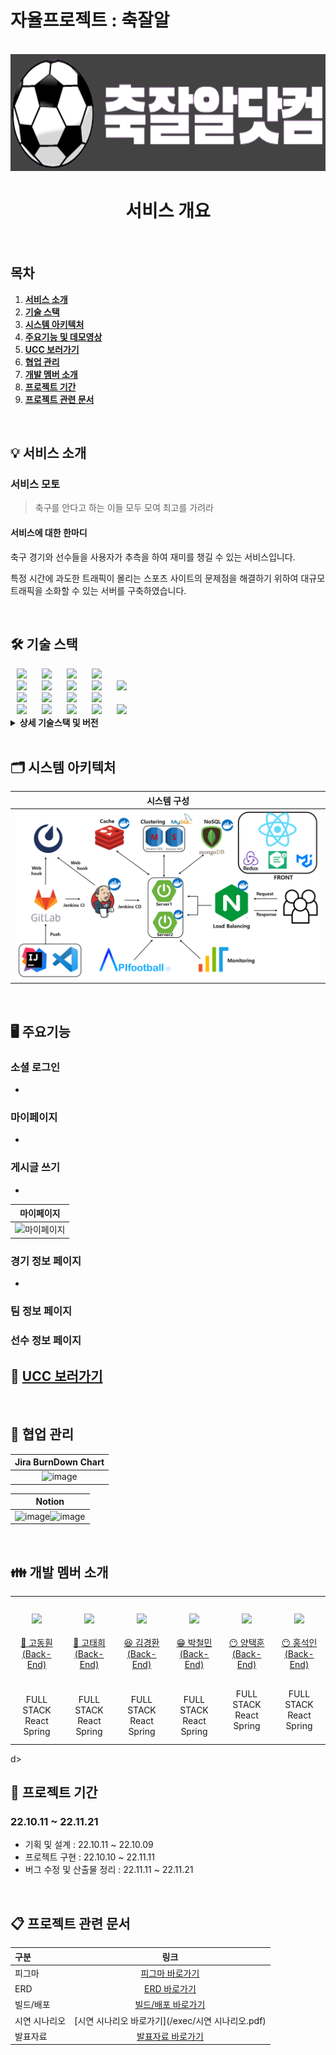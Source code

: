 # 자율프로젝트 : 축잘알

<div align="center">
  <br />
  <img src="./assets/logo.png" alt="FootBall Well known" />
  <br />
  <h1>서비스 개요</h1>
  <br />
</div>

## 목차

1. [**서비스 소개**](#1)
2. [**기술 스택**](#2)
3. [**시스템 아키텍처**](#3)
4. [**주요기능 및 데모영상**](#4)
5. [**UCC 보러가기**](#5)
6. [**협업 관리**](#6)
7. [**개발 멤버 소개**](#7)
8. [**프로젝트 기간**](#8)
9. [**프로젝트 관련 문서**](#9)

<br/>

<div id="1"></div>

## 💡 서비스 소개

### 서비스 모토

> 축구를 안다고 하는 이들 모두 모여 최고를 가려라

#### 서비스에 대한 한마디

축구 경기와 선수들을 사용자가 추측을 하여 재미를 챙길 수 있는 서비스입니다.

특정 시간에 과도한 트래픽이 몰리는 스포츠 사이트의 문제점을 해결하기 위하여 대규모 트래픽을 소화할 수 있는 서버를 구축하였습니다.

<br/>

<div id="2"></div>

## 🛠️ 기술 스택

<img src="https://img.shields.io/badge/Amazon EC2-FF9900?style=for-the-badge&logo=Amazon EC2&logoColor=white" style="height : auto; margin-left : 10px; margin-right : 10px;"/>
<img src="https://img.shields.io/badge/Ubuntu-E95420?style=for-the-badge&logo=Ubuntu&logoColor=white" style="height : auto; margin-left : 10px; margin-right : 10px;"/>
<img src="https://img.shields.io/badge/Docker-2496ED?style=for-the-badge&logo=Docker&logoColor=white" style="height : auto; margin-left : 10px; margin-right : 10px;"/>
<img src="https://img.shields.io/badge/Jenkins-D24939?style=for-the-badge&logo=Jenkins&logoColor=white" style="height : auto; margin-left : 10px; margin-right : 10px;"/>
<br>

<img src="https://img.shields.io/badge/React-FF9900?style=for-the-badge&logo=React&logoColor=white" style="height : auto; margin-left : 10px; margin-right : 10px;"/>
<img src="https://img.shields.io/badge/Redux-764ABC?style=for-the-badge&logo=Redux&logoColor=white" style="height : auto; margin-left : 10px; margin-right : 10px;"/>
<img src="https://img.shields.io/badge/HTML5-E34F26?style=for-the-badge&logo=HTML5&logoColor=white" style="height : auto; margin-left : 10px; margin-right : 10px;"/>
<img src="https://img.shields.io/badge/CSS3-D24939?style=for-the-badge&logo=CSS3&logoColor=white" style="height : auto; margin-left : 10px; margin-right : 10px;"/>
<img src="https://img.shields.io/badge/JavaScript-F7DF1E?style=for-the-badge&logo=JavaScript&logoColor=white" style="height : auto; margin-left : 10px; margin-right : 10px;"/>
<br>

<img src="https://img.shields.io/badge/Spring Boot-6DB33F?style=for-the-badge&logo=Spring Boot&logoColor=white" style="height : auto; margin-left : 10px; margin-right : 10px;"/>
<img src="https://img.shields.io/badge/Spring Security-6DB33F?style=for-the-badge&logo=Spring Security&logoColor=white" style="height : auto; margin-left : 10px; margin-right : 10px;"/>
<img src="https://img.shields.io/badge/Gradle-02303A?style=for-the-badge&logo=Gradle&logoColor=white" style="height : auto; margin-left : 10px; margin-right : 10px;"/>
<img src="https://img.shields.io/badge/Socket.io-E34F26?style=for-the-badge&logo=Socket.io&logoColor=white" style="height : auto; margin-left : 10px; margin-right : 10px;"/>

<br>
<img src="https://img.shields.io/badge/MySQL-4479A1?style=for-the-badge&logo=MySQL&logoColor=white" style="height : auto; margin-left : 10px; margin-right : 10px;"/>
<img src="https://img.shields.io/badge/MongoDB-47A248?style=for-the-badge&logo=MongoDB&logoColor=white" style="height : auto; margin-left : 10px; margin-right : 10px;"/>
<img src="https://img.shields.io/badge/Redis-DC382D?style=for-the-badge&logo=Redis&logoColor=white" style="height : auto; margin-left : 10px; margin-right : 10px;"/>
<img src="https://img.shields.io/badge/Amazon S3-569A31?style=for-the-badge&logo=Amazon S3&logoColor=white" style="height : auto; margin-left : 10px; margin-right : 10px;"/>
<img src="https://img.shields.io/badge/Amazon RDS-527FFF?style=for-the-badge&logo=Amazon RDS&logoColor=white" style="height : auto; margin-left : 10px; margin-right : 10px;"/>
<br/>

<details><summary> <b> 상세 기술스택 및 버전</b> </summary>

| 구분            | 기술스택            | 상세내용               | 버전        |
| ------------- | --------------- | ------------------ | --------- |
| 공통            | 형상관리            | Gitlab             | \-        |
|               | 이슈관리            | Jira               | \-        |
|               | 커뮤니케이션          | Mattermost, Notion | \-        |
| BackEnd       | DB              | RDS(MySQL)         | -         |
|               |                 | MySQL              | -         |
|               |                 | JPA                | \-        |
|               |                 | MongoDB            | 6.0.2     |
|               |                 | Redis              | 7.0.5     |
|               | Java            | Zulu               | 8.33.0.1  |
|               | Spring          | Spring             | 5.3.6     |
|               |                 | Spring Boot        | 2.4.5     |
|               | IDE             | IntelliJ           | 2022.1.3  |
|               | Cloud Storage   | AWS S3             | \-        |
|               | Build           | Gradle             | 7.3.2     |
|               | API Docs        | Postman            |           |
| SmartContract |                 | Solidity           | ^0.8.4    |
|               | IDE             | Remix              | 0.26.3    |
| FrontEnd      | HTML5           |                    | \-        |
|               | CSS3            |                    | \-        |
|               | JavaScript(ES6) |                    | \-        |
|               | React           | React              | 18.2.0    |
|               |                 | Redux              | 8.0.4     |
|               | Node.js         |                    | 16.17.0   |
|               | Web3.js         |                    | ^1.8.0    |
|               | IDE             | Visual Studio Code | 1.70.0    |
| Server        | 서버              | AWS EC2(기본)        | \-        |
|               |                 | AWS EC2(추가)        | -         |
|               | 플랫폼             | Ubuntu             | 20.04 LTS |
|               | CI/CD           | Docker             | 20.10.21  |
|               |                 | Jenkins            | 2.361.2   |

</details>

<br />

<div id="3"></div>

## 🗂️ 시스템 아키텍처

| 시스템 구성                      |
|:---------------------------:|
| ![image](./assets/아키텍쳐.png) |

<br />

<div id="4"></div>

## 🖥️ 주요기능

### 소셜 로그인

- 



### 마이페이지

- 



### 게시글 쓰기

- 

| 마이페이지                      |
|:--------------------------:|
| ![마이페이지](./assets/마이페이지.gif) |

### 경기 정보 페이지

- 

### 팀 정보 페이지


### 선수 정보 페이지


<div id="5"></div>

## 🎥 [UCC 보러가기](./assets/자율PJT_서울_2반_A203_UCC경진대회)

<br />

## 👥 협업 관리

| Jira BurnDown Chart          |
|:----------------------------:|
| ![image](./assets/번다운차트.png) |

| Notion                                                  |
|:-------------------------------------------------------:|
| ![image](./assets/API명세서.png)![image](./assets/회의록.png) |

<br />

## 👪 개발 멤버 소개

<table>
    <tr>
        <td height="140px" align="center"> <a href="https://github.com/깃허브 링크">
            <img src="/assets/고동훤.png" width="140px" /> <br><br> 👑 고동훤 <br>(Back-End) </a> <br></td>
        <td height="140px" align="center"> <a href="https://github.com/깃허브 링크">
            <img src="/assets/고태희.png" width="140px" /> <br><br> 🙂 고태희 <br>(Back-End) </a> <br></td>
        <td height="140px" align="center"> <a href="https://github.com/깃허브 링크">
            <img src="/assets/김경환.png" width="140px" /> <br><br> 😆 김경환 <br>(Back-End) </a> <br></td>
        <td height="140px" align="center"> <a href="https://github.com/fe26min">
            <img src="/assets/박철민.png" width="140px" /> <br><br> 😁 박철민 <br>(Back-End) </a> <br></td>
        <td height="140px" align="center"> <a href="https://github.com/깃허브 링크">
            <img src="/assets/양택훈.png" width="140px" /> <br><br> 😶 양택훈 <br>(Back-End) </a> <br></td>
           <td height="140px" align="center"> <a href="https://github.com/깃허브 링크">
            <img src="/assets/홍석인.png" width="140px" /> <br><br> 😶 홍석인 <br>(Back-End) </a> <br></td>    
</tr>
    <tr>
        <td align="center">FULL STACK<br/>React<br/>Spring<br/></td>
        <td align="center">FULL STACK<br/>React<br/>Spring<br/></td>
        <td align="center">FULL STACK<br/>React<br/>Spring<br/></td>
        <td align="center">FULL STACK<br/>React<br/>Spring</td>
        <td align="center">FULL STACK<br/>React<br/>Spring<br/><br/></td>
        <td align="center">FULL STACK<br/>React<br/>Spring<br/><br/></td>
  </tr>
</table>d>
    </tr>
</table>

<br />

<div id="8"></div>

<div id="8"></div>

## 📆 프로젝트 기간

### 22.10.11 ~ 22.11.21

- 기획 및 설계 : 22.10.11 ~ 22.10.09
- 프로젝트 구현 : 22.10.10 ~ 22.11.11
- 버그 수정 및 산출물 정리 : 22.11.11 ~ 22.11.21

<br />

<div id="9"></div>

## 📋 프로젝트 관련 문서

| 구분      | 링크                                                                                                                      |
|:------- |:-----------------------------------------------------------------------------------------------------------------------:|
| 피그마  | [피그마 바로가기](https://www.figma.com/file/PexqqvH6QoK6HjDrh46UGj/%EC%9E%90%EC%9C%A8?node-id=0%3A1) |
| ERD     | [ERD 바로가기](https://www.erdcloud.com/d/S5d5kSgr8RE7bzMLb)                                                                |
| 빌드/배포   | [빌드/배포 바로가기](/exec/포팅매뉴얼.pdf)                                                                                |
| 시연 시나리오 | [시연 시나리오 바로가기](/exec/시연 시나리오.pdf)                                                                                       |
| 발표자료    | [발표자료 바로가기](/exec/발표자료.pptx)                                                                                            |
